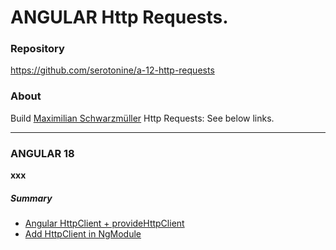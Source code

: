 # ANGULAR Http Requests.
### Repository
https://github.com/serotonine/a-12-http-requests

### About
Build [Maximilian Schwarzmüller](https://www.udemy.com/user/maximilian-schwarzmuller) Http Requests: See below links.

***

### ANGULAR 18
**xxx**

##### Summary
- [Angular HttpClient + provideHttpClient](https://www.udemy.com/course/the-complete-guide-to-angular-2/learn/lecture/44116304)
- [Add HttpClient in NgModule](https://www.udemy.com/course/the-complete-guide-to-angular-2/learn/lecture/44127430)

